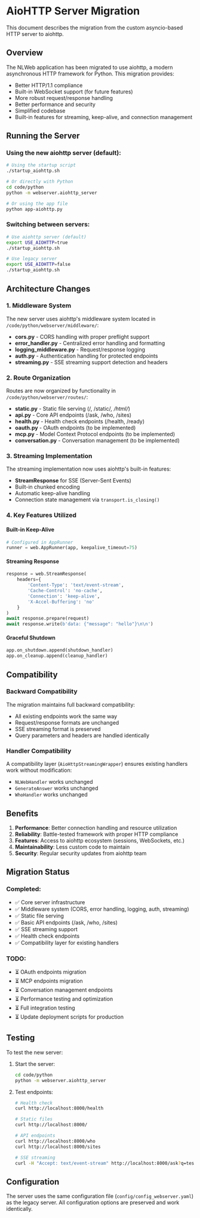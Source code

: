 # AioHTTP Server Migration

This document describes the migration from the custom asyncio-based HTTP server to aiohttp.

## Overview

The NLWeb application has been migrated to use aiohttp, a modern asynchronous HTTP framework for Python. This migration provides:

- Better HTTP/1.1 compliance
- Built-in WebSocket support (for future features)
- More robust request/response handling
- Better performance and security
- Simplified codebase
- Built-in features for streaming, keep-alive, and connection management

## Running the Server

### Using the new aiohttp server (default):
```bash
# Using the startup script
./startup_aiohttp.sh

# Or directly with Python
cd code/python
python -m webserver.aiohttp_server

# Or using the app file
python app-aiohttp.py
```

### Switching between servers:
```bash
# Use aiohttp server (default)
export USE_AIOHTTP=true
./startup_aiohttp.sh

# Use legacy server
export USE_AIOHTTP=false
./startup_aiohttp.sh
```

## Architecture Changes

### 1. Middleware System
The new server uses aiohttp's middleware system located in `/code/python/webserver/middleware/`:

- **cors.py** - CORS handling with proper preflight support
- **error_handler.py** - Centralized error handling and formatting
- **logging_middleware.py** - Request/response logging
- **auth.py** - Authentication handling for protected endpoints
- **streaming.py** - SSE streaming support detection and headers

### 2. Route Organization
Routes are now organized by functionality in `/code/python/webserver/routes/`:

- **static.py** - Static file serving (/, /static/*, /html/*)
- **api.py** - Core API endpoints (/ask, /who, /sites)
- **health.py** - Health check endpoints (/health, /ready)
- **oauth.py** - OAuth endpoints (to be implemented)
- **mcp.py** - Model Context Protocol endpoints (to be implemented)
- **conversation.py** - Conversation management (to be implemented)

### 3. Streaming Implementation
The streaming implementation now uses aiohttp's built-in features:

- **StreamResponse** for SSE (Server-Sent Events)
- Built-in chunked encoding
- Automatic keep-alive handling
- Connection state management via `transport.is_closing()`

### 4. Key Features Utilized

#### Built-in Keep-Alive
```python
# Configured in AppRunner
runner = web.AppRunner(app, keepalive_timeout=75)
```

#### Streaming Response
```python
response = web.StreamResponse(
    headers={
        'Content-Type': 'text/event-stream',
        'Cache-Control': 'no-cache',
        'Connection': 'keep-alive',
        'X-Accel-Buffering': 'no'
    }
)
await response.prepare(request)
await response.write(b'data: {"message": "hello"}\n\n')
```

#### Graceful Shutdown
```python
app.on_shutdown.append(shutdown_handler)
app.on_cleanup.append(cleanup_handler)
```

## Compatibility

### Backward Compatibility
The migration maintains full backward compatibility:
- All existing endpoints work the same way
- Request/response formats are unchanged
- SSE streaming format is preserved
- Query parameters and headers are handled identically

### Handler Compatibility
A compatibility layer (`AioHttpStreamingWrapper`) ensures existing handlers work without modification:
- `NLWebHandler` works unchanged
- `GenerateAnswer` works unchanged
- `WhoHandler` works unchanged

## Benefits

1. **Performance**: Better connection handling and resource utilization
2. **Reliability**: Battle-tested framework with proper HTTP compliance
3. **Features**: Access to aiohttp ecosystem (sessions, WebSockets, etc.)
4. **Maintainability**: Less custom code to maintain
5. **Security**: Regular security updates from aiohttp team

## Migration Status

### Completed:
- ✅ Core server infrastructure
- ✅ Middleware system (CORS, error handling, logging, auth, streaming)
- ✅ Static file serving
- ✅ Basic API endpoints (/ask, /who, /sites)
- ✅ SSE streaming support
- ✅ Health check endpoints
- ✅ Compatibility layer for existing handlers

### TODO:
- ⏳ OAuth endpoints migration
- ⏳ MCP endpoints migration
- ⏳ Conversation management endpoints
- ⏳ Performance testing and optimization
- ⏳ Full integration testing
- ⏳ Update deployment scripts for production

## Testing

To test the new server:

1. Start the server:
   ```bash
   cd code/python
   python -m webserver.aiohttp_server
   ```

2. Test endpoints:
   ```bash
   # Health check
   curl http://localhost:8000/health
   
   # Static files
   curl http://localhost:8000/
   
   # API endpoints
   curl http://localhost:8000/who
   curl http://localhost:8000/sites
   
   # SSE streaming
   curl -H "Accept: text/event-stream" http://localhost:8000/ask?q=test
   ```

## Configuration

The server uses the same configuration file (`config/config_webserver.yaml`) as the legacy server. All configuration options are preserved and work identically.